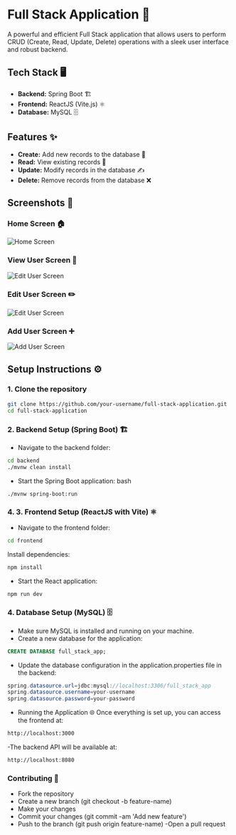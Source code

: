# Full Stack Application 🚀

A powerful and efficient Full Stack application that allows users to perform CRUD (Create, Read, Update, Delete) operations with a sleek user interface and robust backend.

## Tech Stack 🖥️

- **Backend:** Spring Boot 🏗️
- **Frontend:** ReactJS (Vite.js) ⚛️
- **Database:** MySQL 🗄️

## Features ✨

- **Create:** Add new records to the database 📑
- **Read:** View existing records 🧐
- **Update:** Modify records in the database ✍️
- **Delete:** Remove records from the database ❌

## Screenshots 📸

### Home Screen 🏠

![Home Screen](home.png)

### View User Screen 👀

![Edit User Screen](image.png)

### Edit User Screen ✏️

![Edit User Screen](edit_user.png)

### Add User Screen ➕

![Add User Screen](add_user.png)

## Setup Instructions ⚙️

### 1. Clone the repository

```bash
git clone https://github.com/your-username/full-stack-application.git
cd full-stack-application
```

### 2. Backend Setup (Spring Boot) 🏗️

- Navigate to the backend folder:

```bash
cd backend
./mvnw clean install
```

- Start the Spring Boot application:
  bash

```bash
./mvnw spring-boot:run
```

### 4. 3. Frontend Setup (ReactJS with Vite) ⚛️

- Navigate to the frontend folder:

```bash
cd frontend
```

Install dependencies:

```bash
npm install
```

- Start the React application:

```bash
npm run dev
```

### 4. Database Setup (MySQL) 🗄️

- Make sure MySQL is installed and running on your machine.
- Create a new database for the application:

```sql
CREATE DATABASE full_stack_app;
```

- Update the database configuration in the application.properties file in the backend:

```java
spring.datasource.url=jdbc:mysql://localhost:3306/full_stack_app
spring.datasource.username=your-username
spring.datasource.password=your-password
```

- Running the Application 🌐
  Once everything is set up, you can access the frontend at:

```bash
http://localhost:3000
```

-The backend API will be available at:

```bash
http://localhost:8080
```

### Contributing 🤝

- Fork the repository
- Create a new branch (git checkout -b feature-name)
- Make your changes
- Commit your changes (git commit -am 'Add new feature')
- Push to the branch (git push origin feature-name)
  -Open a pull request
